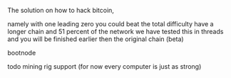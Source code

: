 The solution on how to hack bitcoin,

namely with one leading zero you could beat the total difficulty have a longer chain and 51 percent of the network
we have tested this in threads and you will be finished earlier then the original chain (beta)

bootnode

todo
mining rig support (for now every computer is just as strong)
